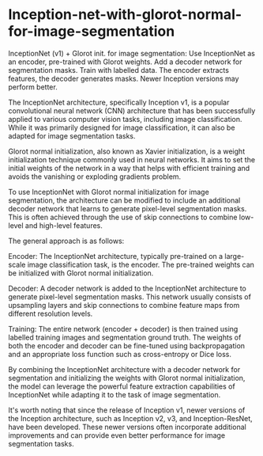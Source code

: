 # Inception-net-with-glorot-normal-for-image-segmentation
InceptionNet (v1) + Glorot init. for image segmentation: Use InceptionNet as an encoder, pre-trained with Glorot weights. Add a decoder network for segmentation masks. Train with labelled data. The encoder extracts features, the decoder generates masks. Newer Inception versions may perform better.

The InceptionNet architecture, specifically Inception v1, is a popular convolutional neural network (CNN) architecture that has been successfully applied to various computer vision tasks, including image classification. While it was primarily designed for image classification, it can also be adapted for image segmentation tasks.

Glorot normal initialization, also known as Xavier initialization, is a weight initialization technique commonly used in neural networks. It aims to set the initial weights of the network in a way that helps with efficient training and avoids the vanishing or exploding gradients problem.

To use InceptionNet with Glorot normal initialization for image segmentation, the architecture can be modified to include an additional decoder network that learns to generate pixel-level segmentation masks. This is often achieved through the use of skip connections to combine low-level and high-level features.

The general approach is as follows:

Encoder: The InceptionNet architecture, typically pre-trained on a large-scale image classification task, is the encoder. The pre-trained weights can be initialized with Glorot normal initialization.

Decoder: A decoder network is added to the InceptionNet architecture to generate pixel-level segmentation masks. This network usually consists of upsampling layers and skip connections to combine feature maps from different resolution levels.

Training: The entire network (encoder + decoder) is then trained using labelled training images and segmentation ground truth. The weights of both the encoder and decoder can be fine-tuned using backpropagation and an appropriate loss function such as cross-entropy or Dice loss.

By combining the InceptionNet architecture with a decoder network for segmentation and initializing the weights with Glorot normal initialization, the model can leverage the powerful feature extraction capabilities of InceptionNet while adapting it to the task of image segmentation.

It's worth noting that since the release of Inception v1, newer versions of the Inception architecture, such as Inception v2, v3, and Inception-ResNet, have been developed. These newer versions often incorporate additional improvements and can provide even better performance for image segmentation tasks.

